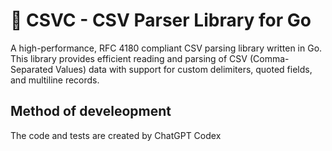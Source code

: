 # 📄 CSVC - CSV Parser Library for Go

A high-performance, RFC 4180 compliant CSV parsing library written in Go. This library provides efficient reading and parsing of CSV (Comma-Separated Values) data with support for custom delimiters, quoted fields, and multiline records.

## Method of develeopment

The code and tests are created by ChatGPT Codex
